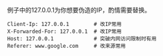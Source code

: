例子中的127.0.0.1为你想要伪造的IP，酌情需要替换。
```
Client-Ip: 127.0.0.1        # 改IP常用
X-Forwarded-For: 127.0.0.1  # 改IP常用
Host: 127.0.0.1             # 突破内网访问限制时有用
Referer: www.google.com     # 改来源常用
```
